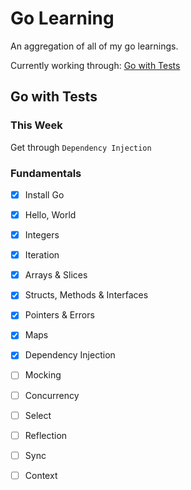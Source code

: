 # Go Learning
An aggregation of all of my go learnings. 

Currently working through: [Go with Tests][go-with-tests]

## Go with Tests

### This Week
Get through `Dependency Injection`

### Fundamentals

- [x] Install Go
- [x] Hello, World
- [x] Integers
- [x] Iteration
- [x] Arrays & Slices
- [x] Structs, Methods & Interfaces
- [x] Pointers & Errors
- [x] Maps
- [x] Dependency Injection
- [ ] Mocking
- [ ] Concurrency
- [ ] Select
- [ ] Reflection
- [ ] Sync
- [ ] Context



[go-with-tests]: https://quii.gitbook.io/learn-go-with-tests/


